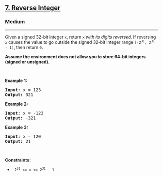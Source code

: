 <h2><a href="https://leetcode.com/problems/reverse-integer/">7. Reverse Integer</a></h2><h3>Medium</h3><hr><div style="user-select: auto;"><p style="user-select: auto;">Given a signed 32-bit integer <code style="user-select: auto;">x</code>, return <code style="user-select: auto;">x</code><em style="user-select: auto;"> with its digits reversed</em>. If reversing <code style="user-select: auto;">x</code> causes the value to go outside the signed 32-bit integer range <code style="user-select: auto;">[-2<sup style="user-select: auto;">31</sup>, 2<sup style="user-select: auto;">31</sup> - 1]</code>, then return <code style="user-select: auto;">0</code>.</p>

<p style="user-select: auto;"><strong style="user-select: auto;">Assume the environment does not allow you to store 64-bit integers (signed or unsigned).</strong></p>

<p style="user-select: auto;">&nbsp;</p>
<p style="user-select: auto;"><strong class="example" style="user-select: auto;">Example 1:</strong></p>

<pre style="user-select: auto;"><strong style="user-select: auto;">Input:</strong> x = 123
<strong style="user-select: auto;">Output:</strong> 321
</pre>

<p style="user-select: auto;"><strong class="example" style="user-select: auto;">Example 2:</strong></p>

<pre style="user-select: auto;"><strong style="user-select: auto;">Input:</strong> x = -123
<strong style="user-select: auto;">Output:</strong> -321
</pre>

<p style="user-select: auto;"><strong class="example" style="user-select: auto;">Example 3:</strong></p>

<pre style="user-select: auto;"><strong style="user-select: auto;">Input:</strong> x = 120
<strong style="user-select: auto;">Output:</strong> 21
</pre>

<p style="user-select: auto;">&nbsp;</p>
<p style="user-select: auto;"><strong style="user-select: auto;">Constraints:</strong></p>

<ul style="user-select: auto;">
	<li style="user-select: auto;"><code style="user-select: auto;">-2<sup style="user-select: auto;">31</sup> &lt;= x &lt;= 2<sup style="user-select: auto;">31</sup> - 1</code></li>
</ul>
</div>
